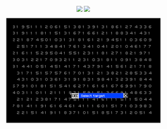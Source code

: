 <div align="center">

[![](https://img.shields.io/badge/-@r4ven.-%231DA1F2?style=flat-square&logo=twitter&logoColor=ffffff)](https://twitter.com/Salah_HT)
[![](https://img.shields.io/badge/-@r4ven.-%23181717?style=flat-square&logo=github)](https://github.com/SalaHmT)

![87f08f357f9548a283e98654a5c73848](https://github.com/SalaHmT/SalaHmT/blob/main/87f08f357f9548a283e98654a5c73848.gif)


</div>
<div align="center">
</div>





  



